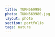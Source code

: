```yaml
--- 
title: TUKN569980 
photo: TUKN569980.jpg 
layout: photo 
section: portfolio 
tags: nature 
---  
```

  
